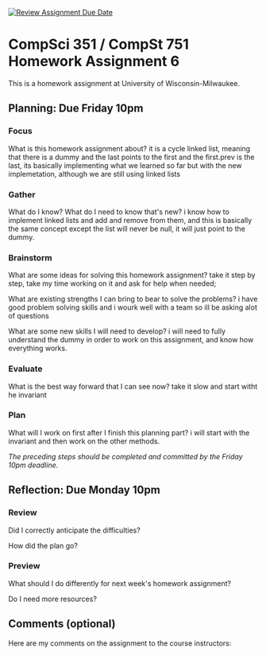 [![Review Assignment Due Date](https://classroom.github.com/assets/deadline-readme-button-24ddc0f5d75046c5622901739e7c5dd533143b0c8e959d652212380cedb1ea36.svg)](https://classroom.github.com/a/L_HOjL1M)
# CompSci 351 / CompSt 751 Homework Assignment 6

This is a homework assignment at University of Wisconsin-Milwaukee.

## Planning: Due Friday 10pm

### Focus

What is this homework assignment about? it is a cycle linked list, meaning that there is a dummy and the last points to the first and the first.prev is the last, its basically implementing what we learned so far but with the new implemetation, although we are still using linked lists

### Gather

What do I know?  What do I need to know that's new? i know how to implement linked lists and add and remove from them, and this is basically the same concept except the list will never be null, it will just point to the dummy.

### Brainstorm

What are some ideas for solving this homework assignment? take it step by step, take my time working on it and ask for help when needed;

What are existing strengths I can bring to bear to solve the problems? i have good problem solving skills and i wourk well with a team so ill be asking alot of questions

What are some new skills I will need to develop? i will need to fully understand the dummy in order to work on this assignment, and know how everything works.

### Evaluate

What is the best way forward that I can see now? take it slow and start witht he invariant

### Plan

What will I work on first after I finish this planning part? i will start with the invariant and then work on the other methods.

*The preceding steps should be completed and committed by the
Friday 10pm deadline.*

## Reflection: Due Monday 10pm

### Review

Did I correctly anticipate the difficulties?

How did the plan go?

### Preview

What should I do differently for next week's homework assignment?

Do I need more resources?

## Comments (optional)

Here are my comments on the assignment to the course instructors:
